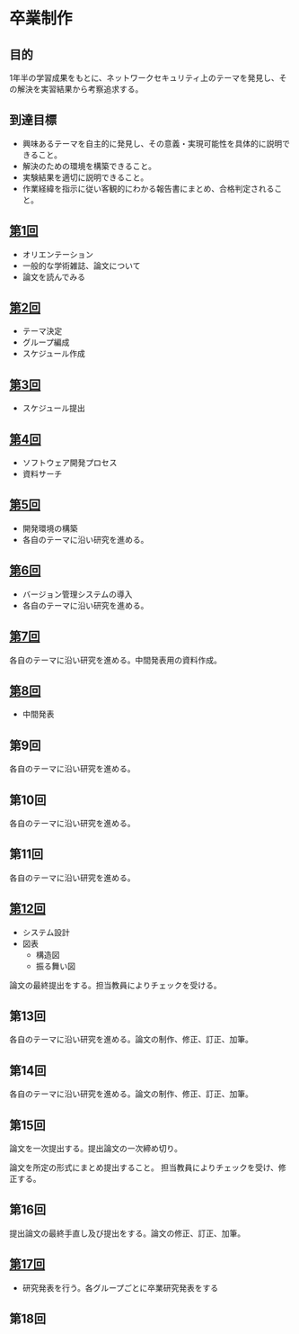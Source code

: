 
# 卒業制作

## 目的	
1年半の学習成果をもとに、ネットワークセキュリティ上のテーマを発見し、その解決を実習結果から考察追求する。

## 到達目標
- 興味あるテーマを自主的に発見し、その意義・実現可能性を具体的に説明できること。
- 解決のための環境を構築できること。
- 実験結果を適切に説明できること。
- 作業経緯を指示に従い客観的にわかる報告書にまとめ、合格判定されること。

## [第1回](./courses/1st.md)

- オリエンテーション
- 一般的な学術雑誌、論文について
- 論文を読んでみる

## [第2回](./courses/2nd.md)
- テーマ決定
- グループ編成
- スケジュール作成

## [第3回](./courses/3rd.md)
- スケジュール提出

## [第4回](./courses/4th.md)
- ソフトウェア開発プロセス
- 資料サーチ

## [第5回](./courses/5th.md)
- 開発環境の構築
- 各自のテーマに沿い研究を進める。

## [第6回](./courses/6th.md)
- バージョン管理システムの導入
- 各自のテーマに沿い研究を進める。

## [第7回](./courses/7th.md)
各自のテーマに沿い研究を進める。中間発表用の資料作成。

## [第8回](./courses/8th.md)
- 中間発表

## 第9回
各自のテーマに沿い研究を進める。

## 第10回
各自のテーマに沿い研究を進める。

## 第11回
各自のテーマに沿い研究を進める。

## [第12回](./courses/11th.md)

- システム設計
- 図表
    - 構造図
    - 振る舞い図

論文の最終提出をする。担当教員によりチェックを受ける。

## 第13回
各自のテーマに沿い研究を進める。論文の制作、修正、訂正、加筆。

## 第14回

各自のテーマに沿い研究を進める。論文の制作、修正、訂正、加筆。

## 第15回

論文を一次提出する。提出論文の一次締め切り。

論文を所定の形式にまとめ提出すること。 担当教員によりチェックを受け、修正する。

## 第16回

提出論文の最終手直し及び提出をする。論文の修正、訂正、加筆。 

## [第17回](./courses/14th.md)

- 研究発表を行う。各グループごとに卒業研究発表をする

## 第18回
